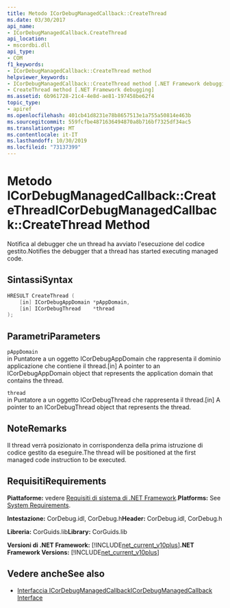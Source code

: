 ```yaml
---
title: Metodo ICorDebugManagedCallback::CreateThread
ms.date: 03/30/2017
api_name:
- ICorDebugManagedCallback.CreateThread
api_location:
- mscordbi.dll
api_type:
- COM
f1_keywords:
- ICorDebugManagedCallback::CreateThread method
helpviewer_keywords:
- ICorDebugManagedCallback::CreateThread method [.NET Framework debugging]
- CreateThread method [.NET Framework debugging]
ms.assetid: 6b961728-21c4-4e8d-ae81-197458be62f4
topic_type:
- apiref
ms.openlocfilehash: 401cb41d8231e78b8657513e1a755a50814e463b
ms.sourcegitcommit: 559fcfbe4871636494870a8b716bf7325df34ac5
ms.translationtype: MT
ms.contentlocale: it-IT
ms.lasthandoff: 10/30/2019
ms.locfileid: "73137399"
---
```

# <a name="icordebugmanagedcallbackcreatethread-method"></a><span data-ttu-id="d60e0-102">Metodo ICorDebugManagedCallback::CreateThread</span><span class="sxs-lookup"><span data-stu-id="d60e0-102">ICorDebugManagedCallback::CreateThread Method</span></span>
<span data-ttu-id="d60e0-103">Notifica al debugger che un thread ha avviato l'esecuzione del codice gestito.</span><span class="sxs-lookup"><span data-stu-id="d60e0-103">Notifies the debugger that a thread has started executing managed code.</span></span>  
  
## <a name="syntax"></a><span data-ttu-id="d60e0-104">Sintassi</span><span class="sxs-lookup"><span data-stu-id="d60e0-104">Syntax</span></span>  
  
```cpp  
HRESULT CreateThread (  
    [in] ICorDebugAppDomain *pAppDomain,  
    [in] ICorDebugThread    *thread  
);  
```  
  
## <a name="parameters"></a><span data-ttu-id="d60e0-105">Parametri</span><span class="sxs-lookup"><span data-stu-id="d60e0-105">Parameters</span></span>  
 `pAppDomain`  
 <span data-ttu-id="d60e0-106">in Puntatore a un oggetto ICorDebugAppDomain che rappresenta il dominio applicazione che contiene il thread.</span><span class="sxs-lookup"><span data-stu-id="d60e0-106">[in] A pointer to an ICorDebugAppDomain object that represents the application domain that contains the thread.</span></span>  
  
 `thread`  
 <span data-ttu-id="d60e0-107">in Puntatore a un oggetto ICorDebugThread che rappresenta il thread.</span><span class="sxs-lookup"><span data-stu-id="d60e0-107">[in] A pointer to an ICorDebugThread object that represents the thread.</span></span>  
  
## <a name="remarks"></a><span data-ttu-id="d60e0-108">Note</span><span class="sxs-lookup"><span data-stu-id="d60e0-108">Remarks</span></span>  
 <span data-ttu-id="d60e0-109">Il thread verrà posizionato in corrispondenza della prima istruzione di codice gestito da eseguire.</span><span class="sxs-lookup"><span data-stu-id="d60e0-109">The thread will be positioned at the first managed code instruction to be executed.</span></span>  
  
## <a name="requirements"></a><span data-ttu-id="d60e0-110">Requisiti</span><span class="sxs-lookup"><span data-stu-id="d60e0-110">Requirements</span></span>  
 <span data-ttu-id="d60e0-111">**Piattaforme:** vedere [Requisiti di sistema di .NET Framework](../../../../docs/framework/get-started/system-requirements.md).</span><span class="sxs-lookup"><span data-stu-id="d60e0-111">**Platforms:** See [System Requirements](../../../../docs/framework/get-started/system-requirements.md).</span></span>  
  
 <span data-ttu-id="d60e0-112">**Intestazione:** CorDebug.idl, CorDebug.h</span><span class="sxs-lookup"><span data-stu-id="d60e0-112">**Header:** CorDebug.idl, CorDebug.h</span></span>  
  
 <span data-ttu-id="d60e0-113">**Libreria:** CorGuids.lib</span><span class="sxs-lookup"><span data-stu-id="d60e0-113">**Library:** CorGuids.lib</span></span>  
  
 <span data-ttu-id="d60e0-114">**Versioni di .NET Framework:** [!INCLUDE[net_current_v10plus](../../../../includes/net-current-v10plus-md.md)]</span><span class="sxs-lookup"><span data-stu-id="d60e0-114">**.NET Framework Versions:** [!INCLUDE[net_current_v10plus](../../../../includes/net-current-v10plus-md.md)]</span></span>  
  
## <a name="see-also"></a><span data-ttu-id="d60e0-115">Vedere anche</span><span class="sxs-lookup"><span data-stu-id="d60e0-115">See also</span></span>

- [<span data-ttu-id="d60e0-116">Interfaccia ICorDebugManagedCallback</span><span class="sxs-lookup"><span data-stu-id="d60e0-116">ICorDebugManagedCallback Interface</span></span>](../../../../docs/framework/unmanaged-api/debugging/icordebugmanagedcallback-interface.md)
